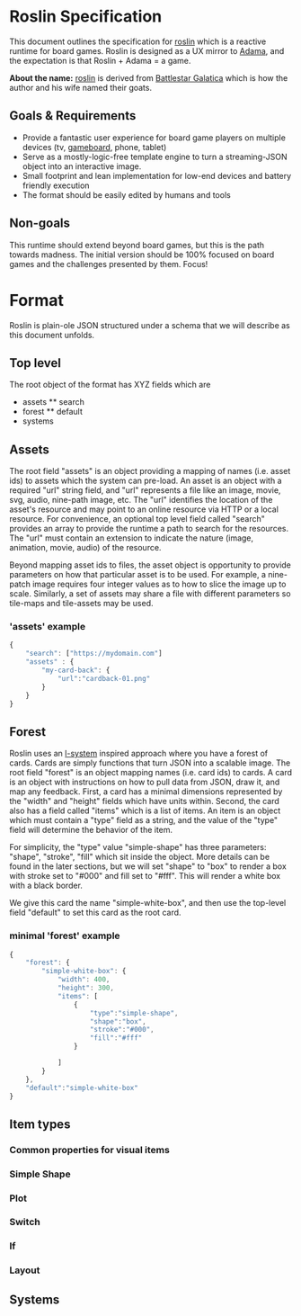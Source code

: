 # Roslin Specification

This document outlines the specification for [roslin](https://github.com/mathgladiator/roslin) which is a reactive runtime for board games. Roslin is designed as a UX mirror to [Adama](https://github.com/mathgladiator/adama-lang), and the expectation is that Roslin + Adama = a game.

**About the name:** [roslin](https://en.wikipedia.org/wiki/Laura_Roslin) is derived from [Battlestar Galatica](https://www.imdb.com/title/tt0407362/) which is how the author and his wife named their goats.

## Goals &amp; Requirements

* Provide a fantastic user experience for board game players on multiple devices (tv, [gameboard](https://lastgameboard.com/), phone, tablet)
* Serve as a mostly-logic-free template engine to turn a streaming-JSON object into an interactive image.
* Small footprint and lean implementation for low-end devices and battery friendly execution
* The format should be easily edited by humans and tools

## Non-goals

This runtime should extend beyond board games, but this is the path towards madness. The initial version should be 100% focused on board games and the challenges presented by them. Focus!

# Format

Roslin is plain-ole JSON structured under a schema that we will describe as this document unfolds.

## Top level

The root object of the format has XYZ fields which are 

* assets
** search
* forest
** default
* systems

## Assets

The root field "assets" is an object providing a mapping of names (i.e. asset ids) to assets which the system can pre-load. An asset is an object with a required "url" string field, and "url" represents a file like an image, movie, svg, audio, nine-path image, etc. The "url" identifies the location of the asset's resource and may point to an online resource via HTTP or a local resource. For convenience, an optional top level field called "search" provides an array to provide the runtime a path to search for the resources. The "url" must contain an extension to indicate the nature (image, animation, movie, audio) of the resource.

Beyond mapping asset ids to files, the asset object is opportunity to provide parameters on how that particular asset is to be used. For example, a nine-patch image requires four integer values as to how to slice the image up to scale. Similarly, a set of assets may share a file with different parameters so tile-maps and tile-assets may be used.

### 'assets' example

```js
{
    "search": ["https://mydomain.com"]
    "assets" : {
        "my-card-back": {
            "url":"cardback-01.png"
        }
    }
}
```

## Forest

Roslin uses an [l-system](https://en.wikipedia.org/wiki/L-system) inspired approach where you have a forest of cards. Cards are simply functions that turn JSON into a scalable image. The root field "forest" is an object mapping names (i.e. card ids) to cards. A card is an object with instructions on how to pull data from JSON, draw it, and map any feedback. First, a card has a minimal dimensions represented by the "width" and "height" fields which have units within. Second, the card also has a field called "items" which is a list of items. An item is an object which must contain a "type" field as a string, and the value of the "type" field will determine the behavior of the item.

For simplicity, the "type" value "simple-shape" has three parameters: "shape", "stroke", "fill" which sit inside the object. More details can be found in the later sections, but we will set "shape" to "box" to render a box with stroke set to "#000" and fill set to "#fff". This will render a white box with a black border.

We give this card the name "simple-white-box", and then use the top-level field "default" to set this card as the root card.

### minimal 'forest' example

```js
{
    "forest": {
        "simple-white-box": {
            "width": 400,
            "height": 300,
            "items": [
                {
                    "type":"simple-shape",
                    "shape":"box",
                    "stroke":"#000",
                    "fill":"#fff"
                }

            ]
        }
    },
    "default":"simple-white-box"
}
```

## Item types

### Common properties for visual items

### Simple Shape

### Plot

### Switch

### If

### Layout

## Systems